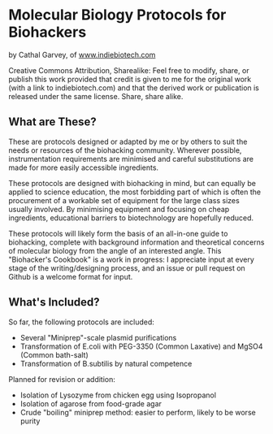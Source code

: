 # Molecular Biology Protocols for Biohackers
by Cathal Garvey, of www.indiebiotech.com

Creative Commons Attribution, Sharealike: Feel free to modify, share, or publish this work provided that credit is given to me for the original work (with a link to indiebiotech.com) and that the derived work or publication is released under the same license. Share, share alike.

## What are These?
These are protocols designed or adapted by me or by others to suit the needs or resources of the biohacking community. Wherever possible, instrumentation requirements are minimised and careful substitutions are made for more easily accessible ingredients.

These protocols are designed with biohacking in mind, but can equally be applied to science education, the most forbidding part of which is often the procurement of a workable set of equipment for the large class sizes usually involved. By minimising equipment and focusing on cheap ingredients, educational barriers to biotechnology are hopefully reduced.

These protocols will likely form the basis of an all-in-one guide to biohacking, complete with background information and theoretical concerns of molecular biology from the angle of an interested angle. This "Biohacker's Cookbook" is a work in progress: I appreciate input at every stage of the writing/designing process, and an issue or pull request on Github is a welcome format for input.

## What's Included?
So far, the following protocols are included:
* Several "Miniprep"-scale plasmid purifications
* Transformation of E.coli with PEG-3350 (Common Laxative) and MgSO4 (Common bath-salt)
* Transformation of B.subtilis by natural competence

Planned for revision or addition:
* Isolation of Lysozyme from chicken egg using Isopropanol
* Isolation of agarose from food-grade agar
* Crude "boiling" miniprep method: easier to perform, likely to be worse purity
